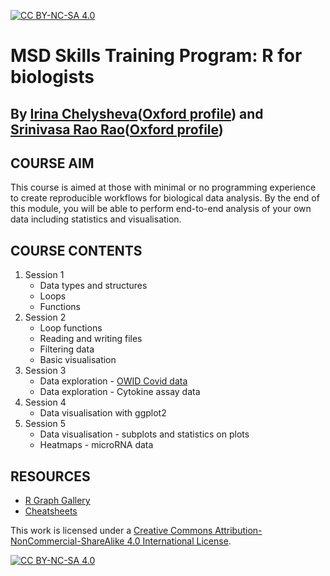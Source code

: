 [![CC BY-NC-SA 4.0][cc-by-nc-sa-shield]][cc-by-nc-sa]
# MSD Skills Training Program: R for biologists
## By [Irina Chelysheva](https://github.com/Chelysheva)([Oxford profile](https://www.ovg.ox.ac.uk/team/irina-chelysheva)) and [Srinivasa Rao Rao](https://github.com/sraorao)([Oxford profile](https://www.nds.ox.ac.uk/team/srinivasa-rao))
## COURSE AIM 
This course is aimed at those with minimal or no programming experience to create reproducible workflows for biological data analysis. By the end of this module, you will be able to perform end-to-end analysis of your own data including statistics and visualisation. 

## COURSE CONTENTS
1. Session 1
    - Data types and structures
    - Loops
    - Functions
2. Session 2
    - Loop functions
    - Reading and writing files
    - Filtering data
    - Basic visualisation
3. Session 3
    - Data exploration - [OWID Covid data](https://github.com/owid/covid-19-data/tree/master/public/data)
    - Data exploration - Cytokine assay data
4. Session 4
    - Data visualisation with ggplot2
5. Session 5
    - Data visualisation - subplots and statistics on plots
    - Heatmaps - microRNA data

## RESOURCES
- [R Graph Gallery](https://www.r-graph-gallery.com/)
- [Cheatsheets](https://www.rstudio.com/resources/cheatsheets/)

This work is licensed under a
[Creative Commons Attribution-NonCommercial-ShareAlike 4.0 International License][cc-by-nc-sa].

[![CC BY-NC-SA 4.0][cc-by-nc-sa-image]][cc-by-nc-sa]

[cc-by-nc-sa]: http://creativecommons.org/licenses/by-nc-sa/4.0/
[cc-by-nc-sa-image]: https://licensebuttons.net/l/by-nc-sa/4.0/88x31.png
[cc-by-nc-sa-shield]: https://img.shields.io/badge/License-CC%20BY--NC--SA%204.0-lightgrey.svg
